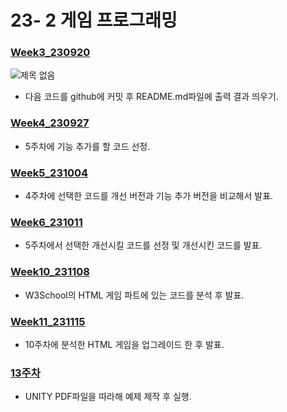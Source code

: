 # 23- 2 게임 프로그래밍

### [Week3_230920](https://github.com/Mr-Forger/GP/tree/main/Week3_230920)
  ![제목 없음](https://github.com/Mr-Forger/GP/assets/46594567/50372b3b-f3a1-487f-ba72-669db4fe4bb3)
  - 다음 코드를 github에 커밋 후 README.md파일에 출력 결과 띄우기.
### [Week4_230927](https://github.com/Mr-Forger/GP/tree/main/Week4%2C%205_230927~231004)
  - 5주차에 기능 추가를 할 코드 선정.
### [Week5_231004](https://github.com/Mr-Forger/GP/tree/main/Week4%2C%205_230927~231004)
  - 4주차에 선택한 코드를 개선 버전과 기능 추가 버전을 비교해서 발표.
### [Week6_231011](https://github.com/Mr-Forger/GP/tree/main/Week6_231011)
  - 5주차에서 선택한 개선시킬 코드를 선정 및 개선시킨 코드를 발표.
### [Week10_231108](https://github.com/Mr-Forger/GP/tree/main/Week10_231108)
  - W3School의 HTML 게임 파트에 있는 코드를 분석 후 발표.
### [Week11_231115](https://github.com/Mr-Forger/GP/tree/main/Week11_231115)
  - 10주차에 분석한 HTML 게임을 업그레이드 한 후 발표.
### [13주차]()
  - UNITY PDF파일을 따라해 예제 제작 후 실행.
